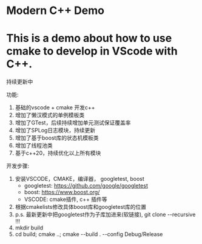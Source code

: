# Modern C++ Demo
# This is a demo about how to use cmake to develop in VScode with C++.
持续更新中

功能:
1. 基础的vscode + cmake 开发c++
2. 增加了懒汉模式的单例模板类
3. 增加了GTest，后续持续增加单元测试保证覆盖率
4. 增加了SPLog日志模块，持续更新
5. 增加了基于boost库的状态机模板类
6. 增加了线程池类
7. 基于c++20，持续优化以上所有模块

开发步骤:
1. 安装VSCODE，CMAKE，编译器， googletest, boost
   - googletest: https://github.com/google/googletest
   - boost: https://www.boost.org/
   - VSCODE: cmake插件, c++ 插件等
2. 根据cmakelists修改具体boost库和googletest库的位置
3. p.s. 最新更新中把googletest作为子库加进来(软链接), git clone --recursive !!!
4. mkdir build
5. cd build; cmake ..; cmake --build . --config Debug/Release
